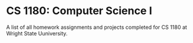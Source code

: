 # CS 1180: Computer Science I

A list of all homework assignments and projects completed for CS 1180 at Wright State Uuniversity.
